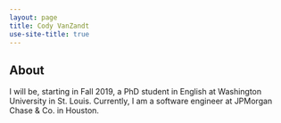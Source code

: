 ```yaml
---
layout: page
title: Cody VanZandt
use-site-title: true
---
```


## About

I will be, starting in Fall 2019, a PhD student in English at Washington University in St. Louis.
Currently, I am a software engineer at JPMorgan Chase & Co. in Houston. 
